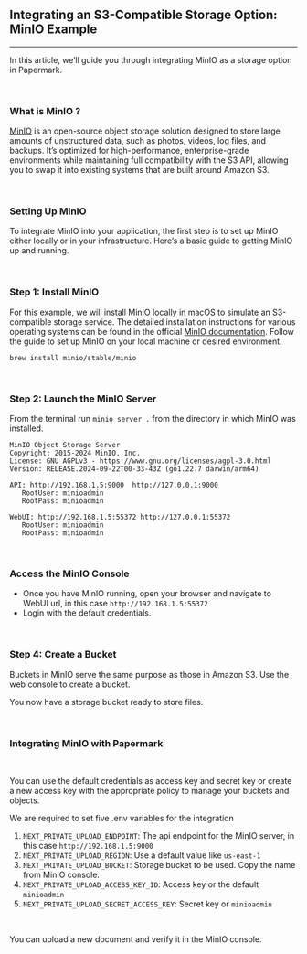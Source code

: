 ## Integrating an S3-Compatible Storage Option: MinIO Example

<hr/>

In this article, we’ll guide you through integrating MinIO as a storage option in Papermark.

<br/>

### What is MinIO ?

[MinIO](https://min.io/) is an open-source object storage solution designed to store large amounts of unstructured data, such as photos, videos, log files, and backups. It’s optimized for high-performance, enterprise-grade environments while maintaining full compatibility with the S3 API, allowing you to swap it into existing systems that are built around Amazon S3.

<br/>

### Setting Up MinIO

To integrate MinIO into your application, the first step is to set up MinIO either locally or in your infrastructure. Here’s a basic guide to getting MinIO up and running.

<br />

### Step 1: Install MinIO

For this example, we will install MinIO locally in macOS to simulate an S3-compatible storage service. The detailed installation instructions for various operating systems can be found in the official [MinIO documentation](https://min.io/docs/minio/macos/index.html). Follow the guide to set up MinIO on your local machine or desired environment.

```
brew install minio/stable/minio
```

<br />

### Step 2: Launch the MinIO Server

From the terminal run `minio server .` from the directory in which MinIO was installed.

```
MinIO Object Storage Server
Copyright: 2015-2024 MinIO, Inc.
License: GNU AGPLv3 - https://www.gnu.org/licenses/agpl-3.0.html
Version: RELEASE.2024-09-22T00-33-43Z (go1.22.7 darwin/arm64)

API: http://192.168.1.5:9000  http://127.0.0.1:9000
   RootUser: minioadmin
   RootPass: minioadmin

WebUI: http://192.168.1.5:55372 http://127.0.0.1:55372
   RootUser: minioadmin
   RootPass: minioadmin
```

<br />

### Access the MinIO Console

- Once you have MinIO running, open your browser and navigate to WebUI url, in this case `http://192.168.1.5:55372`
- Login with the default credentials.

<br />

### Step 4: Create a Bucket

Buckets in MinIO serve the same purpose as those in Amazon S3. Use the web console to create a bucket.

You now have a storage bucket ready to store files.

<br />

### Integrating MinIO with Papermark

<br/>

You can use the default credentials as access key and secret key or create a new access key with the appropriate policy to manage your buckets and objects.

We are required to set five .env variables for the integration

1. `NEXT_PRIVATE_UPLOAD_ENDPOINT`: The api endpoint for the MinIO server, in this case `http://192.168.1.5:9000`
2. `NEXT_PRIVATE_UPLOAD_REGION`: Use a default value like `us-east-1`
3. `NEXT_PRIVATE_UPLOAD_BUCKET`: Storage bucket to be used. Copy the name from MinIO console.
4. `NEXT_PRIVATE_UPLOAD_ACCESS_KEY_ID`: Access key or the default `minioadmin`
5. `NEXT_PRIVATE_UPLOAD_SECRET_ACCESS_KEY`: Secret key or `minioadmin`

<br/>

You can upload a new document and verify it in the MinIO console.
